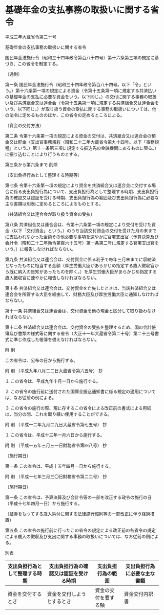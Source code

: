 # 基礎年金の支払事務の取扱いに関する省令

平成三年大蔵省令第二十号

基礎年金の支払事務の取扱いに関する省令

国民年金法施行令（昭和三十四年政令第百八十四号）第十六条第三項の規定に基づき、この省令を制定する。

（通則）

第一条 国民年金法施行令（昭和三十四年政令第百八十四号。以下「令」という。）第十六条第一項の規定による資金（令第十五条第一項に規定する共済払いの基礎年金の支払に必要な資金をいう。以下同じ。）の交付に関する事務の取扱い及び共済組合又は連合会（令第十五条第一項に規定する共済組合又は連合会をいう。以下同じ。）が取り扱う資金の受払に関する事務の取扱いについては、他の法令に定めるもののほか、この省令の定めるところによる。

（資金の交付方法）

第二条 令第十六条第一項の規定による資金の交付は、共済組合又は連合会の預金又は貯金（支出官事務規程（昭和二十二年大蔵省令第九十四号。以下「事務規程」という。）第十一条第三項に規定する振込先の金融機関にあるものに限る。）に振り込むことにより行うものとする。

第三条から第六条まで 削除

（支出負担行為として整理する時期等）

第七条 令第十六条第一項の規定により資金を共済組合又は連合会に交付する場合に係る支出負担行為について、支出負担行為として整理する時期、支出負担行為の確認又は認証を受ける時期、支出負担行為の範囲及び支出負担行為に必要な主な書類は別表に定めるところによるものとする。

（共済組合又は連合会が取り扱う資金の受払）

第八条 共済組合又は連合会は、令第十六条第一項の規定により交付を受けた資金（以下「交付資金」という。）のうち当該交付資金の交付を受けた月の末までに支払われなかった金額その他必要な事項を速やかに官署支出官（予算決算及び会計令（昭和二十二年勅令第百六十五号）第一条第二号に規定する官署支出官をいう。）に報告しなければならない。

第九条 共済組合又は連合会は、交付資金に係る利子で毎年三月末までに収納済となったものに相当する金額（厚生労働大臣があらかじめ指定する歳入徴収官から既に納入の告知があったものを除く。）を厚生労働大臣があらかじめ指定する歳入徴収官に速やかに報告しなければならない。

第十条 共済組合又は連合会は、交付資金を亡失したときは、当該共済組合又は連合会を所管する大臣を経由して、財務大臣及び厚生労働大臣に通知しなければならない。

第十一条 共済組合又は連合会は、交付資金を他の現金と区分して取り扱わなければならない。

第十二条 共済組合又は連合会は、交付資金の受払を整理するため、国の会計帳簿及び書類の様式等に関する省令（大正十一年大蔵省令第二十号）第二十三号書式に準じ作成した帳簿を備えなければならない。

附 則

この省令は、公布の日から施行する。

附 則 （平成九年八月二二日大蔵省令第六五号） 抄

１ この省令は、平成九年十月一日から施行する。

２ この省令の施行前に送付された国庫金振込通知書に係る規定の適用については、なお従前の例による。

３ この省令の施行の際、現に存するこの省令による改正前の書式による用紙は、当分の間、これを取り繕い使用することができる。

附 則 （平成一二年九月二九日大蔵省令第七五号） 抄

１ この省令は、平成十三年一月六日から施行する。

附 則 （平成一五年三月三一日財務省令第四八号） 抄

（施行期日）

第一条 この省令は、平成十五年四月一日から施行する。

附 則 （平成一七年三月三〇日財務省令第二二号） 抄

（施行期日）

第一条 この省令は、予算決算及び会計令等の一部を改正する政令の施行の日（平成十七年四月一日）から施行する。

（証券をもつてする歳入納付に関する法律施行細則等の一部改正に伴う経過措置）

第五条 この省令の施行前に行ったこの省令の規定による改正前の各省令の規定による歳入の徴収及び支出に関する事務の取扱いについては、なお従前の例による。

別表

支出負担行為として整理する時期 | 支出負担行為の確認又は認証を受ける時期 | 支出負担行為の範囲 | 支出負担行為に必要な主な書類  
---|---|---|---  
資金を交付するとき | 資金を交付しようとするとき | 資金の交付を要する額 | 資金交付内訳書
